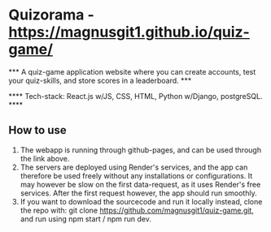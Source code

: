 
# Quizorama - https://magnusgit1.github.io/quiz-game/

***  A quiz-game application website where you can create accounts, test your quiz-skills, and store scores in a leaderboard. ***

**** Tech-stack: React.js w/JS, CSS, HTML, Python w/Django, postgreSQL. ****

## How to use

1. The webapp is running through github-pages, and can be used through the link above.
2. The servers are deployed using Render's services, and the app can therefore be used freely without any installations or configurations. It may however be slow on the first data-request,
   as it uses Render's free services. After the first request however, the app should run smoothly.
4. If you want to download the sourcecode and run it locally instead, clone the repo with: git clone https://github.com/magnusgit1/quiz-game.git, and run using npm start / npm run dev.


